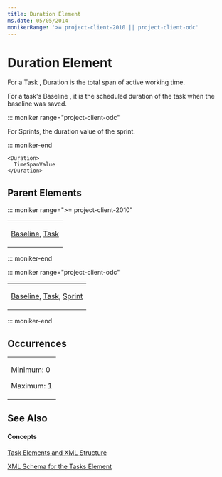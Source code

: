 ```yaml
---
title: Duration Element
ms.date: 05/05/2014
monikerRange: '>= project-client-2010 || project-client-odc'
---
```


# Duration Element


For a Task , Duration is the total span of active working time.

For a task's Baseline , it is the scheduled duration of the task when the baseline was saved.

::: moniker range="project-client-odc"

For Sprints, the duration value of the sprint.

::: moniker-end

    <Duration>
      TimeSpanValue
    </Duration>

## Parent Elements

::: moniker range=">= project-client-2010"

<table>
<colgroup>
<col style="width: 100%" />
</colgroup>
<tbody>
<tr class="odd">
<td><p><a href="baseline-element.md">Baseline</a>, <a href="task-element.md">Task</a></p></td>
</tr>
</tbody>
</table>

::: moniker-end

::: moniker range="project-client-odc"

<table>
<colgroup>
<col style="width: 100%" />
</colgroup>
<tbody>
<tr class="odd">
<td><p><a href="baseline-element.md">Baseline</a>, <a href="task-element.md">Task</a>, <a href="sprint-element.md">Sprint</a></p></td>
</tr>
</tbody>
</table>


::: moniker-end

## Occurrences

<table>
<colgroup>
<col style="width: 100%" />
</colgroup>
<tbody>
<tr class="odd">
<td><p>Minimum: 0</p>
<p>Maximum: 1</p></td>
</tr>
</tbody>
</table>

## See Also

#### Concepts

[Task Elements and XML Structure](task-elements-and-xml-structure.md)

[XML Schema for the Tasks Element](xml-schema-for-the-tasks-element.md)

